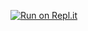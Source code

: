 [![Run on Repl.it](https://repl.it/badge/github/Medykresno02/antei)](https://repl.it/github/Medykresno02/antei)
